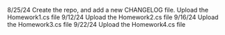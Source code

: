 8/25/24 
Create the repo, and add a new CHANGELOG file.
Upload the Homework1.cs file
9/12/24
Upload the Homework2.cs file
9/16/24
Upload the Homework3.cs file
9/22/24
Upload the Homework4.cs file
